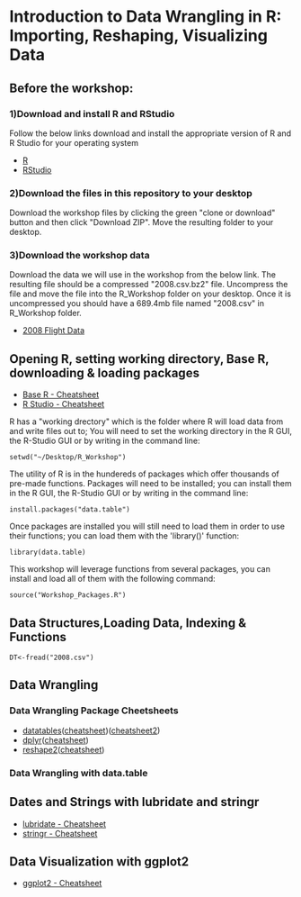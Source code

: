 # Introduction to Data Wrangling in R: Importing, Reshaping, Visualizing Data

## Before the workshop:
### 1)Download and install R and RStudio
Follow the below links download and install the appropriate version of R and R Studio for your operating system
* [R](https://www.r-project.org)
* [RStudio](https://www.rstudio.com/products/RStudio/)

### 2)Download the files in this repository to your desktop 
Download the workshop files by clicking the green "clone or download" button and then click "Download ZIP". Move the resulting folder to your desktop.

### 3)Download the workshop data
Download the data we will use in the workshop from the below link. The resulting file should be a compressed "2008.csv.bz2" file. Uncompress the file and move the file into the R_Workshop folder on your desktop. Once it is uncompressed you should have a 689.4mb file named "2008.csv" in R_Workshop folder. 
* [2008 Flight Data](http://stat-computing.org/dataexpo/2009/2008.csv.bz2)

## Opening R, setting working directory, Base R, downloading & loading packages
* [Base R - Cheatsheet](http://github.com/rstudio/cheatsheets/raw/master/base-r.pdf)
* [R Studio - Cheatsheet](https://github.com/rstudio/cheatsheets/raw/master/rstudio-ide.pdf)

R has a "working drectory" which is the folder where R will load data from and write files out to; You will need to set the working directory in the R GUI, the R-Studio GUI or by writing in the command line: 

`setwd("~/Desktop/R_Workshop")`

The utility of R is in the hundereds of packages which offer thousands of pre-made functions. Packages will need to be installed; you can install them in the R GUI, the R-Studio GUI or by writing in the command line:

`install.packages("data.table")`

Once packages are installed you will still need to load them in order to use their functions; you can load them with the 'library()' function:

`library(data.table)`

This workshop will leverage functions from several packages, you can install and load all of them with the following command:

`source("Workshop_Packages.R")`

## Data Structures,Loading Data, Indexing & Functions

`DT<-fread("2008.csv")`

## Data Wrangling

### Data Wrangling Package Cheetsheets
* [datatables](https://github.com/Rdatatable/data.table/wiki/Getting-started)([cheatsheet](http://datacamp-community.s3.amazonaws.com/6fdf799f-76ba-45b1-b8d8-39c4d4211c31))([cheatsheet2](https://s3.amazonaws.com/assets.datacamp.com/img/blog/data+table+cheat+sheet.pdf))
* [dplyr](http://dplyr.tidyverse.org)([cheatsheet](https://www.rstudio.com/wp-content/uploads/2015/02/data-wrangling-cheatsheet.pdf))
* [reshape2](https://cran.r-project.org/web/packages/reshape2/reshape2.pdf)([cheatsheet](http://rstudio-pubs-static.s3.amazonaws.com/14391_c58a54d88eac4dfbb80d8e07bcf92194.html))

### Data Wrangling with data.table

## Dates and Strings with lubridate and stringr
* [lubridate - Cheatsheet](https://github.com/rstudio/cheatsheets/raw/master/lubridate.pdf)
* [stringr - Cheatsheet](https://github.com/rstudio/cheatsheets/raw/master/strings.pdf)

## Data Visualization with ggplot2
* [ggplot2 - Cheatsheet](https://github.com/rstudio/cheatsheets/raw/master/data-visualization-2.1.pdf)
